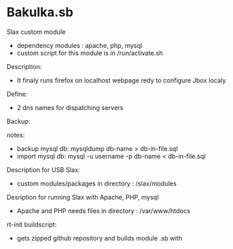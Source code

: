 Bakulka.sb
==========

Slax custom module
- dependency modules : apache, php, mysql
- custom script for this module is in /run/activate.sh

Description:
- It finaly runs firefox on localhost webpage redy to configure Jbox localy

Define:
- 2 dns names for dispatching servers

Backup:

notes:
- backup mysql db: mysqldump db-name > db-in-file.sql
- import mysql db: mysql -u username -p db-name < db-in-file.sql

Description for USB Slax:
- custom modules/packages in directory : /slax/modules

Desription for running Slax with Apache, PHP, mysql
- Apache and PHP needs files in directory : /var/www/htdocs

rt-init buildscript:
- gets zipped github repository and builds module .sb with

